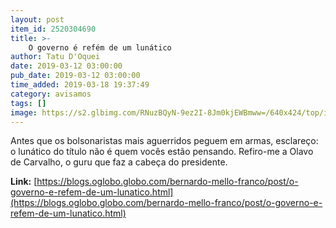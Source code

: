 ```yaml
---
layout: post
item_id: 2520304690
title: >-
    O governo é refém de um lunático
author: Tatu D'Oquei
date: 2019-03-12 03:00:00
pub_date: 2019-03-12 03:00:00
time_added: 2019-03-18 19:37:49
category: avisamos
tags: []
image: https://s2.glbimg.com/RNuzBQyN-9ez2I-8Jm0kjEWBmww=/640x424/top/i.glbimg.com/og/ig/infoglobo1/f/original/2018/11/26/80004318_soc_rio_de_janeiro_rj_o_filosofo_olavo_de_carvalho._foto_divulgacao.jpg
---
```


Antes que os bolsonaristas mais aguerridos peguem em armas, esclareço: o lunático do título não é quem vocês estão pensando. Refiro-me a Olavo de Carvalho, o guru que faz a cabeça do presidente.

**Link:** [https://blogs.oglobo.globo.com/bernardo-mello-franco/post/o-governo-e-refem-de-um-lunatico.html](https://blogs.oglobo.globo.com/bernardo-mello-franco/post/o-governo-e-refem-de-um-lunatico.html)

